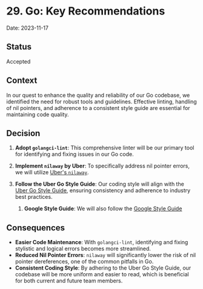 # 29. Go: Key Recommendations

Date: 2023-11-17

## Status

Accepted

## Context

In our quest to enhance the quality and reliability of our Go codebase, we identified the need for robust tools and guidelines. 
Effective linting, handling of nil pointers, and adherence to a consistent style guide are essential for maintaining code quality.

## Decision

1. **Adopt `golangci-lint`**: This comprehensive linter will be our primary tool for identifying and fixing issues in our Go code.

2. **Implement `nilaway` by Uber**: To specifically address nil pointer errors, 
we will utilize [Uber's `nilaway`](https://github.com/uber-go/nilaway).

3. **Follow the Uber Go Style Guide**: Our coding style will align with the [Uber Go Style Guide](https://github.com/uber-go/guide), 
ensuring consistency and adherence to industry best practices.
   1. **Google Style Guide**: We will also follow the [Google Style Guide](https://google.github.io/styleguide/go/index)

## Consequences

- **Easier Code Maintenance**: With `golangci-lint`, identifying and fixing stylistic and logical errors becomes more streamlined.
- **Reduced Nil Pointer Errors**: `nilaway` will significantly lower the risk of nil pointer dereferences, one of the common pitfalls in Go.
- **Consistent Coding Style**: By adhering to the Uber Go Style Guide, our codebase will be more uniform and easier to read, 
which is beneficial for both current and future team members.
